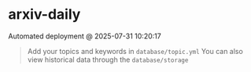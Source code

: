 # arxiv-daily
 Automated deployment @ 2025-07-31 10:20:17
> Add your topics and keywords in `database/topic.yml` 
> You can also view historical data through the `database/storage` 
